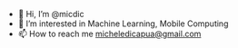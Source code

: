 - 👋 Hi, I’m @micdic
- 👀 I’m interested in Machine Learning, Mobile Computing
- 📫 How to reach me micheledicapua@gmail.com

<!---
micdic/micdic is a ✨ special ✨ repository because its `README.md` (this file) appears on your GitHub profile.
You can click the Preview link to take a look at your changes.
--->

